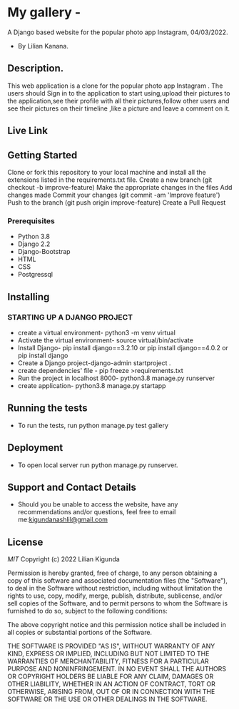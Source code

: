 # My gallery - 
A Django based  website for the popular photo app Instagram, 04/03/2022.
* By Lilian Kanana.


## Description.
This  web application is  a clone for the popular photo app Instagram . The users should Sign in to the application to start using,upload their pictures to the application,see their profile with all their pictures,follow other users and see their pictures on their timeline ,like a picture and leave a comment on it.



## Live Link



## Getting Started
Clone or fork this repository to your local machine and install all the extensions listed in the requirements.txt file.
Create a new branch (git checkout -b improve-feature)
Make the appropriate changes in the files
Add changes made
Commit your changes (git commit -am 'Improve feature')
Push to the branch (git push origin improve-feature)
Create a Pull Request


### Prerequisites
* Python 3.8
* Django 2.2
* Django-Bootstrap
* HTML
* CSS
* Postgressql


## Installing
### STARTING UP A DJANGO PROJECT
 * create a virtual environment- python3 -m venv virtual
 * Activate the virtual environment- source virtual/bin/activate
 * Install Django- pip install django==3.2.10 or pip install django==4.0.2 or  pip install django
* Create a Django project-django-admin startproject <project name> .
* create dependencies' file - pip freeze >requirements.txt
* Run the project in localhost 8000- python3.8 manage.py runserver
* create application- python3.8 manage.py startapp <app name>


## Running the tests

* To run the tests, run python manage.py test gallery

## Deployment

* To open local server run python manage.py runserver.

## Support and Contact Details
* Should you be unable to access the website, have any recommendations and/or questions, feel free to email me:kigundanashlil@gmail.com

## License

*MIT* Copyright (c) 2022 Lilian Kigunda

Permission is hereby granted, free of charge, to any person obtaining a copy
of this software and associated documentation files (the "Software"), to deal
in the Software without restriction, including without limitation the rights
to use, copy, modify, merge, publish, distribute, sublicense, and/or sell
copies of the Software, and to permit persons to whom the Software is
furnished to do so, subject to the following conditions:

The above copyright notice and this permission notice shall be included in all
copies or substantial portions of the Software.

THE SOFTWARE IS PROVIDED "AS IS", WITHOUT WARRANTY OF ANY KIND, EXPRESS OR
IMPLIED, INCLUDING BUT NOT LIMITED TO THE WARRANTIES OF MERCHANTABILITY,
FITNESS FOR A PARTICULAR PURPOSE AND NONINFRINGEMENT. IN NO EVENT SHALL THE
AUTHORS OR COPYRIGHT HOLDERS BE LIABLE FOR ANY CLAIM, DAMAGES OR OTHER
LIABILITY, WHETHER IN AN ACTION OF CONTRACT, TORT OR OTHERWISE, ARISING FROM,
OUT OF OR IN CONNECTION WITH THE SOFTWARE OR THE USE OR OTHER DEALINGS IN THE
SOFTWARE.
